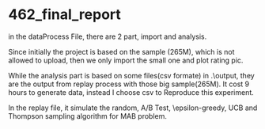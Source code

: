 # 462_final_report


in the dataProcess File, there are 2 part, import and analysis.

Since initially the project is based on the sample (265M), which is not allowed to upload, then we only import the small one and plot rating pic.

While the analysis part is based on some files(csv formate) in .\output, 
they are the output from replay process with those big sample(265M). It cost 9 hours to generate data, instead I choose csv to Reproduce this experiment.

In the replay file,
it simulate the random, A/B Test, \epsilon-greedy, UCB and Thompson sampling algorithm for MAB problem.
